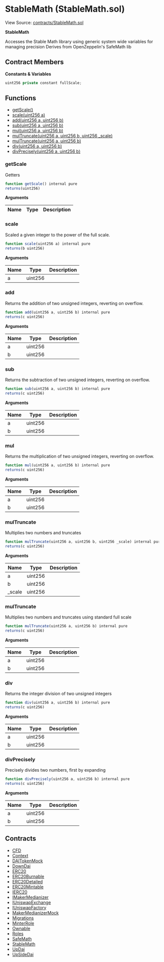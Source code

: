 # StableMath (StableMath.sol)

View Source: [contracts/StableMath.sol](../contracts/StableMath.sol)

**StableMath**

Accesses the Stable Math library using generic system wide variables for managing precision
Derives from OpenZeppelin's SafeMath lib

## Contract Members
**Constants & Variables**

```js
uint256 private constant fullScale;

```

## Functions

- [getScale()](#getscale)
- [scale(uint256 a)](#scale)
- [add(uint256 a, uint256 b)](#add)
- [sub(uint256 a, uint256 b)](#sub)
- [mul(uint256 a, uint256 b)](#mul)
- [mulTruncate(uint256 a, uint256 b, uint256 _scale)](#multruncate)
- [mulTruncate(uint256 a, uint256 b)](#multruncate)
- [div(uint256 a, uint256 b)](#div)
- [divPrecisely(uint256 a, uint256 b)](#divprecisely)

### getScale

Getters

```js
function getScale() internal pure
returns(uint256)
```

**Arguments**

| Name        | Type           | Description  |
| ------------- |------------- | -----|

### scale

Scaled a given integer to the power of the full scale.

```js
function scale(uint256 a) internal pure
returns(b uint256)
```

**Arguments**

| Name        | Type           | Description  |
| ------------- |------------- | -----|
| a | uint256 |  | 

### add

Returns the addition of two unsigned integers, reverting on overflow.

```js
function add(uint256 a, uint256 b) internal pure
returns(c uint256)
```

**Arguments**

| Name        | Type           | Description  |
| ------------- |------------- | -----|
| a | uint256 |  | 
| b | uint256 |  | 

### sub

Returns the subtraction of two unsigned integers, reverting on overflow.

```js
function sub(uint256 a, uint256 b) internal pure
returns(c uint256)
```

**Arguments**

| Name        | Type           | Description  |
| ------------- |------------- | -----|
| a | uint256 |  | 
| b | uint256 |  | 

### mul

Returns the multiplication of two unsigned integers, reverting on overflow.

```js
function mul(uint256 a, uint256 b) internal pure
returns(c uint256)
```

**Arguments**

| Name        | Type           | Description  |
| ------------- |------------- | -----|
| a | uint256 |  | 
| b | uint256 |  | 

### mulTruncate

Multiplies two numbers and truncates

```js
function mulTruncate(uint256 a, uint256 b, uint256 _scale) internal pure
returns(c uint256)
```

**Arguments**

| Name        | Type           | Description  |
| ------------- |------------- | -----|
| a | uint256 |  | 
| b | uint256 |  | 
| _scale | uint256 |  | 

### mulTruncate

Multiplies two numbers and truncates using standard full scale

```js
function mulTruncate(uint256 a, uint256 b) internal pure
returns(c uint256)
```

**Arguments**

| Name        | Type           | Description  |
| ------------- |------------- | -----|
| a | uint256 |  | 
| b | uint256 |  | 

### div

Returns the integer division of two unsigned integers

```js
function div(uint256 a, uint256 b) internal pure
returns(c uint256)
```

**Arguments**

| Name        | Type           | Description  |
| ------------- |------------- | -----|
| a | uint256 |  | 
| b | uint256 |  | 

### divPrecisely

Precisely divides two numbers, first by expanding

```js
function divPrecisely(uint256 a, uint256 b) internal pure
returns(c uint256)
```

**Arguments**

| Name        | Type           | Description  |
| ------------- |------------- | -----|
| a | uint256 |  | 
| b | uint256 |  | 

## Contracts

* [CFD](CFD.md)
* [Context](Context.md)
* [DAITokenMock](DAITokenMock.md)
* [DownDai](DownDai.md)
* [ERC20](ERC20.md)
* [ERC20Burnable](ERC20Burnable.md)
* [ERC20Detailed](ERC20Detailed.md)
* [ERC20Mintable](ERC20Mintable.md)
* [IERC20](IERC20.md)
* [IMakerMedianizer](IMakerMedianizer.md)
* [IUniswapExchange](IUniswapExchange.md)
* [IUniswapFactory](IUniswapFactory.md)
* [MakerMedianizerMock](MakerMedianizerMock.md)
* [Migrations](Migrations.md)
* [MinterRole](MinterRole.md)
* [Ownable](Ownable.md)
* [Roles](Roles.md)
* [SafeMath](SafeMath.md)
* [StableMath](StableMath.md)
* [UpDai](UpDai.md)
* [UpSideDai](UpSideDai.md)
